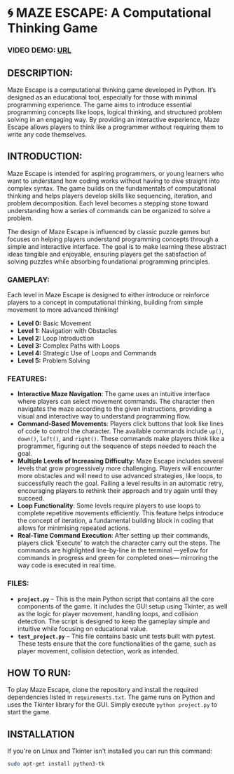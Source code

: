 # 🌀 MAZE ESCAPE: A Computational Thinking Game

### VIDEO DEMO: [URL](https://youtu.be/y0Z_l-RuWz0)

## DESCRIPTION:

Maze Escape is a computational thinking game developed in Python. It’s designed as an educational tool, especially for those with minimal programming experience. The game aims to introduce essential programming concepts like loops, logical thinking, and structured problem solving in an engaging way. By providing an interactive experience, Maze Escape allows players to think like a programmer without requiring them to write any code themselves.

## INTRODUCTION:

Maze Escape is intended for aspiring programmers, or young learners who want to understand how coding works without having to dive straight into complex syntax. The game builds on the fundamentals of computational thinking and helps players develop skills like sequencing, iteration, and problem decomposition. Each level becomes a stepping stone toward understanding how a series of commands can be organized to solve a problem.

The design of Maze Escape is influenced by classic puzzle games but focuses on helping players understand programming concepts through a simple and interactive interface. The goal is to make learning these abstract ideas tangible and enjoyable, ensuring players get the satisfaction of solving puzzles while absorbing foundational programming principles.

### GAMEPLAY:

Each level in Maze Escape is designed to either introduce or reinforce players to a concept in computational thinking, building from simple movement to more advanced thinking!

- **Level 0:** Basic Movement
- **Level 1:** Navigation with Obstacles
- **Level 2:** Loop Introduction
- **Level 3:** Complex Paths with Loops
- **Level 4:** Strategic Use of Loops and Commands
- **Level 5:** Problem Solving

### FEATURES:

- **Interactive Maze Navigation**: The game uses an intuitive interface where players can select movement commands. The character then navigates the maze according to the given instructions, providing a visual and interactive way to understand programming flow.
- **Command-Based Movements**: Players click buttons that look like lines of code to control the character. The available commands include `up()`, `down()`, `left()`, and `right()`. These commands make players think like a programmer, figuring out the sequence of steps needed to reach the goal.
- **Multiple Levels of Increasing Difficulty**: Maze Escape includes several levels that grow progressively more challenging. Players will encounter more obstacles and will need to use advanced strategies, like loops, to successfully reach the goal. Failing a level results in an automatic retry, encouraging players to rethink their approach and try again until they succeed.
- **Loop Functionality**: Some levels require players to use loops to complete repetitive movements efficiently. This feature helps introduce the concept of iteration, a fundamental building block in coding that allows for minimising repeated actions.
- **Real-Time Command Execution**: After setting up their commands, players click 'Execute' to watch the character carry out the steps. The commands are highlighted line-by-line in the terminal —yellow for commands in progress and green for completed ones— mirroring the way code is executed in real time.

### FILES:

- **`project.py`** – This is the main Python script that contains all the core components of the game. It includes the GUI setup using Tkinter, as well as the logic for player movement, handling loops, and collision detection. The script is designed to keep the gameplay simple and intuitive while focusing on educational value.
- **`test_project.py`** – This file contains basic unit tests built with pytest. These tests ensure that the core functionalities of the game, such as player movement, collision detection, work as intended.

## HOW TO RUN:

To play Maze Escape, clone the repository and install the required dependencies listed in `requirements.txt`. The game runs on Python and uses the Tkinter library for the GUI. Simply execute `python project.py` to start the game.

## INSTALLATION
If you're on Linux and Tkinter isn't installed you can run this command:
```bash
sudo apt-get install python3-tk
```
